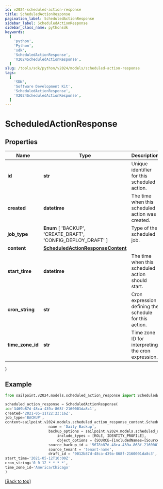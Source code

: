 ```yaml
---
id: v2024-scheduled-action-response
title: ScheduledActionResponse
pagination_label: ScheduledActionResponse
sidebar_label: ScheduledActionResponse
sidebar_class_name: pythonsdk
keywords:
  [
    'python',
    'Python',
    'sdk',
    'ScheduledActionResponse',
    'V2024ScheduledActionResponse',
  ]
slug: /tools/sdk/python/v2024/models/scheduled-action-response
tags:
  [
    'SDK',
    'Software Development Kit',
    'ScheduledActionResponse',
    'V2024ScheduledActionResponse',
  ]
---
```


# ScheduledActionResponse

## Properties

| Name | Type | Description | Notes |
| --- | --- | --- | --- |
| **id** | **str** | Unique identifier for this scheduled action. | [optional] |
| **created** | **datetime** | The time when this scheduled action was created. | [optional] |
| **job_type** | **Enum** [ 'BACKUP', 'CREATE_DRAFT', 'CONFIG_DEPLOY_DRAFT' ] | Type of the scheduled job. | [optional] |
| **content** | [**ScheduledActionResponseContent**](scheduled-action-response-content) |  | [optional] |
| **start_time** | **datetime** | The time when this scheduled action should start. | [optional] |
| **cron_string** | **str** | Cron expression defining the schedule for this action. | [optional] |
| **time_zone_id** | **str** | Time zone ID for interpreting the cron expression. | [optional] |

}

## Example

```python
from sailpoint.v2024.models.scheduled_action_response import ScheduledActionResponse

scheduled_action_response = ScheduledActionResponse(
id='3469b87d-48ca-439a-868f-2160001da8c1',
created='2021-05-11T22:23:16Z',
job_type='BACKUP',
content=sailpoint.v2024.models.scheduled_action_response_content.ScheduledActionResponse_content(
                    name = 'Daily Backup',
                    backup_options = sailpoint.v2024.models.scheduled_action_response_content_backup_options.ScheduledActionResponse_content_backupOptions(
                        include_types = [ROLE, IDENTITY_PROFILE],
                        object_options = {SOURCE={includedNames=[Source1, Source2]}, ROLE={includedNames=[Admin Role, User Role]}}, ),
                    source_backup_id = '5678b87d-48ca-439a-868f-2160001da8c2',
                    source_tenant = 'tenant-name',
                    draft_id = '9012b87d-48ca-439a-868f-2160001da8c3', ),
start_time='2021-05-12T10:00Z',
cron_string='0 0 12 * * * *',
time_zone_id='America/Chicago'
)

```

[[Back to top]](#)
